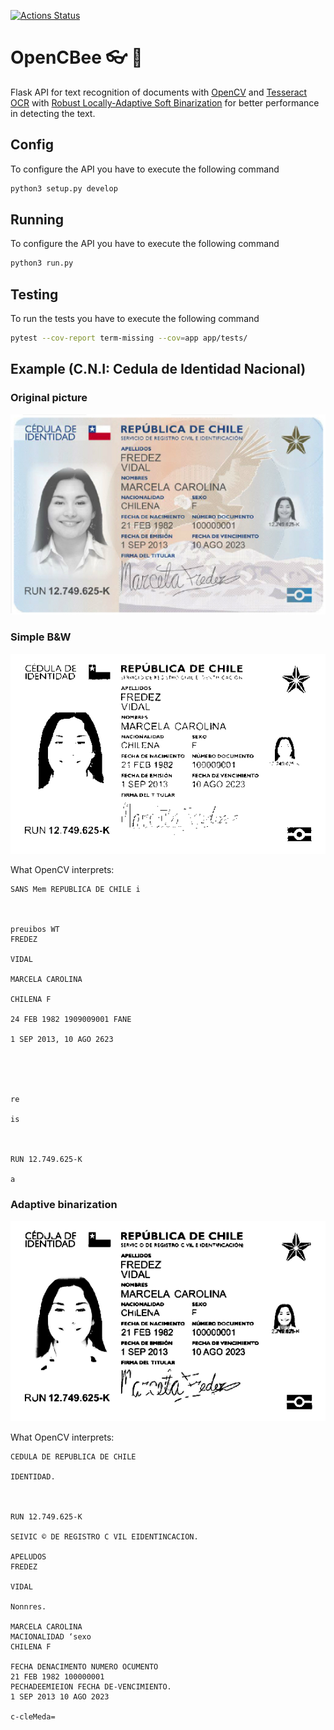 [![Actions Status](https://github.com/Beetrack/documents-recognition-OpenCBee/workflows/OpenCBee/badge.svg)](https://github.com/Beetrack/documents-recognition-OpenCBee/actions)

# OpenCBee 👓 🐝

Flask API for text recognition of documents with [OpenCV](https://opencv.org/) and [Tesseract OCR](https://github.com/tesseract-ocr/tesseract) with [Robust Locally-Adaptive Soft Binarization](https://stackoverflow.com/a/57103789) for better performance in detecting the text.

## Config

To configure the API you have to execute the following command
```sh
python3 setup.py develop
```

## Running

To configure the API you have to execute the following command
```sh
python3 run.py
```

## Testing

To run the tests you have to execute the following command
```sh
pytest --cov-report term-missing --cov=app app/tests/
```

## Example (C.N.I: Cedula de Identidad Nacional)

### Original picture

![original picture](other/img/org.jpg)

### Simple B&W

![black and white](other/img/b&n.png)

What OpenCV interprets:
```
SANS Mem REPUBLICA DE CHILE i

   

preuibos WT
FREDEZ

VIDAL

MARCELA CAROLINA

CHILENA F

24 FEB 1982 1909009001 FANE

1 SEP 2013, 10 AGO 2623

 

   

re

is

 

RUN 12.749.625-K

a
```

### Adaptive binarization

![black and white](img/proc.png)

What OpenCV interprets:
```
CEDULA DE REPUBLICA DE CHILE

IDENTIDAD.

 

RUN 12.749.625-K

SEIVIC © DE REGISTRO C VIL EIDENTINCACION.

APELUDOS
FREDEZ

VIDAL

Nonnres.

MARCELA CAROLINA
MACIONALIDAD ‘sexo
CHILENA F

FECHA DENACIMENTO NUMERO OCUMENTO
21 FEB 1982 100000001
PECHADEEMIEION FECHA DE-VENCIMIENTO.
1 SEP 2013 10 AGO 2023

c-cleMeda=
```
